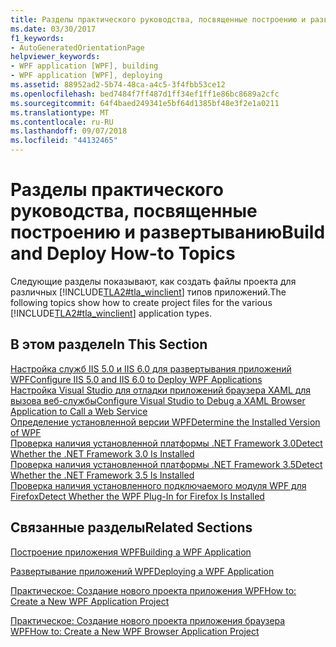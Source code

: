 ```yaml
---
title: Разделы практического руководства, посвященные построению и развертыванию
ms.date: 03/30/2017
f1_keywords:
- AutoGeneratedOrientationPage
helpviewer_keywords:
- WPF application [WPF], building
- WPF application [WPF], deploying
ms.assetid: 88952ad2-5b74-48ca-a4c5-3f4fbb53ce12
ms.openlocfilehash: bed7484f7ff487d1ff34ef1ff1e86bc8689a2cfc
ms.sourcegitcommit: 64f4baed249341e5bf64d1385bf48e3f2e1a0211
ms.translationtype: MT
ms.contentlocale: ru-RU
ms.lasthandoff: 09/07/2018
ms.locfileid: "44132465"
---
```

# <a name="build-and-deploy-how-to-topics"></a><span data-ttu-id="76fa2-102">Разделы практического руководства, посвященные построению и развертыванию</span><span class="sxs-lookup"><span data-stu-id="76fa2-102">Build and Deploy How-to Topics</span></span>
<span data-ttu-id="76fa2-103">Следующие разделы показывают, как создать файлы проекта для различных [!INCLUDE[TLA2#tla_winclient](../../../../includes/tla2sharptla-winclient-md.md)] типов приложений.</span><span class="sxs-lookup"><span data-stu-id="76fa2-103">The following topics show how to create project files for the various [!INCLUDE[TLA2#tla_winclient](../../../../includes/tla2sharptla-winclient-md.md)] application types.</span></span>  
  
## <a name="in-this-section"></a><span data-ttu-id="76fa2-104">В этом разделе</span><span class="sxs-lookup"><span data-stu-id="76fa2-104">In This Section</span></span>  
 [<span data-ttu-id="76fa2-105">Настройка служб IIS 5.0 и IIS 6.0 для развертывания приложений WPF</span><span class="sxs-lookup"><span data-stu-id="76fa2-105">Configure IIS 5.0 and IIS 6.0 to Deploy WPF Applications</span></span>](../../../../docs/framework/wpf/app-development/how-to-configure-iis-5-0-and-iis-6-0-to-deploy-wpf-applications.md)  
 [<span data-ttu-id="76fa2-106">Настройка Visual Studio для отладки приложений браузера XAML для вызова веб-службы</span><span class="sxs-lookup"><span data-stu-id="76fa2-106">Configure Visual Studio to Debug a XAML Browser Application to Call a Web Service</span></span>](../../../../docs/framework/wpf/app-development/configure-vs-to-debug-a-xaml-browser-to-call-a-web-service.md)  
 [<span data-ttu-id="76fa2-107">Определение установленной версии WPF</span><span class="sxs-lookup"><span data-stu-id="76fa2-107">Determine the Installed Version of WPF</span></span>](../../../../docs/framework/wpf/app-development/how-to-determine-the-installed-version-of-wpf.md)  
 [<span data-ttu-id="76fa2-108">Проверка наличия установленной платформы .NET Framework 3.0</span><span class="sxs-lookup"><span data-stu-id="76fa2-108">Detect Whether the .NET Framework 3.0 Is Installed</span></span>](../../../../docs/framework/wpf/app-development/how-to-detect-whether-the-net-framework-3-0-is-installed.md)  
 [<span data-ttu-id="76fa2-109">Проверка наличия установленной платформы .NET Framework 3.5</span><span class="sxs-lookup"><span data-stu-id="76fa2-109">Detect Whether the .NET Framework 3.5 Is Installed</span></span>](../../../../docs/framework/wpf/app-development/how-to-detect-whether-the-net-framework-3-5-is-installed.md)  
 [<span data-ttu-id="76fa2-110">Проверка наличия установленного подключаемого модуля WPF для Firefox</span><span class="sxs-lookup"><span data-stu-id="76fa2-110">Detect Whether the WPF Plug-In for Firefox Is Installed</span></span>](../../../../docs/framework/wpf/app-development/how-to-detect-whether-the-wpf-plug-in-for-firefox-is-installed.md)  
  
## <a name="related-sections"></a><span data-ttu-id="76fa2-111">Связанные разделы</span><span class="sxs-lookup"><span data-stu-id="76fa2-111">Related Sections</span></span>  
 [<span data-ttu-id="76fa2-112">Построение приложения WPF</span><span class="sxs-lookup"><span data-stu-id="76fa2-112">Building a WPF Application</span></span>](../../../../docs/framework/wpf/app-development/building-a-wpf-application-wpf.md)  
  
 [<span data-ttu-id="76fa2-113">Развертывание приложений WPF</span><span class="sxs-lookup"><span data-stu-id="76fa2-113">Deploying a WPF Application</span></span>](../../../../docs/framework/wpf/app-development/deploying-a-wpf-application-wpf.md)  
  
 [<span data-ttu-id="76fa2-114">Практическое: Создание нового проекта приложения WPF</span><span class="sxs-lookup"><span data-stu-id="76fa2-114">How to: Create a New WPF Application Project</span></span>](https://msdn.microsoft.com/library/1f6aea7a-33e1-4d3f-8555-1daa42e95d82)  
  
 [<span data-ttu-id="76fa2-115">Практическое: Создание нового проекта приложения браузера WPF</span><span class="sxs-lookup"><span data-stu-id="76fa2-115">How to: Create a New WPF Browser Application Project</span></span>](https://msdn.microsoft.com/library/72ef4d90-e163-42a1-8df0-ea7ccfd1901f)
